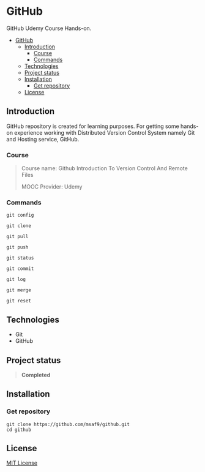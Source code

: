 # GitHub
GitHub Udemy Course Hands-on.

- [GitHub](#github)
  - [Introduction](#introduction)
    - [Course](#course)
    - [Commands](#commands)
  - [Technologies](#technologies)
  - [Project status](#project-status)
  - [Installation](#installation)
    - [Get repository](#get-repository)
  - [License](#license)

## Introduction
GitHub repository is created for learning purposes. For getting some hands-on experience working with Distributed Version Control System namely Git and Hosting service, GitHub. 

### Course 
> Course name: Github Introduction To Version Control And Remote Files
> 
> MOOC Provider: Udemy

### Commands
```git
git config
```

```git
git clone
```

```git
git pull
```

```git
git push
```

```git
git status
```

```git
git commit
```

```git
git log
```

```git
git merge
```

```git
git reset
```
## Technologies
- Git
- GitHub

## Project status
> **Completed**

## Installation
### Get repository
```git
git clone https://github.com/msaf9/github.git
cd github
```

## License
[MIT License](LICENSE)
